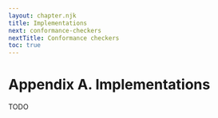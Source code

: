 ```yaml
---
layout: chapter.njk
title: Implementations
next: conformance-checkers
nextTitle: Conformance checkers
toc: true
---
```

# Appendix A. Implementations

TODO
